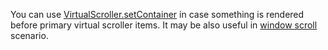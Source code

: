 You can use [VirtualScroller.setContainer](https://af-utils.vercel.app/virtual/reference/virtual-core.virtualscroller.setcontainer.md) in case something is rendered before primary virtual scroller items. It may be also useful in [window scroll](https://af-utils.vercel.app/virtual/examples/react/hook/window-scroll) scenario.
